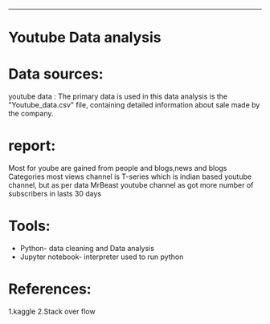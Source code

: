 ---
# **Youtube Data analysis**


# Data sources:

youtube data : The primary data is used in this data analysis is the "Youtube_data.csv" file, containing detailed information about sale made by the company.

# report:

Most for yoube are gained from people and blogs,news and blogs Categories most views channel is T-series which is indian based youtube channel, but as per data MrBeast youtube channel as got more number of subscribers in lasts 30 days

# Tools:

* Python- data cleaning and Data analysis
* Jupyter notebook- interpreter used to run python

# References: 

1.kaggle
2.Stack over flow
